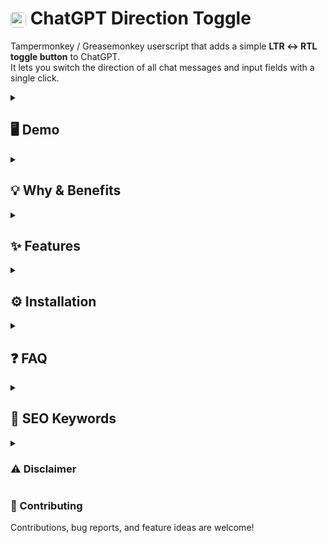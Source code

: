 # <img src="logo.png" alt="ChatGPT Direction Toggle Logo" width="25px" style="border-radius:5px; vertical-align:middle;"> **ChatGPT Direction Toggle**

Tampermonkey / Greasemonkey userscript that adds a simple **LTR ↔ RTL toggle button** to ChatGPT.  
It lets you switch the direction of all chat messages and input fields with a single click.

<details>
<summary><h2>🖥 Demo</h2></summary>

<img width="600" alt="Demo Screenshot - ChatGPT Direction Toggle" src="./demo.png" />

<details>
  <summary><h3>Explained</h3></summary>
This userscript injects a floating button in the bottom-right corner:  

* **Click once** → Switch to **RTL** (Right-to-Left).  
* **Click again** → Switch back to **LTR** (Left-to-Right).  
* It also supports **Alt+R keyboard shortcut** for quick toggling.  

**In short:** you can read and write in any direction you prefer.  
</details>
</details>

<details>
<summary><h2>💡 Why & Benefits</h2></summary>

- Makes ChatGPT easier to use for **RTL languages** (Persian, Arabic, Hebrew).  
- Quick toggle without reloading or extra settings.  
- Works with **messages, input box, and editor**.  
- Remembers your last choice using localStorage.  

</details>

<details>
<summary><h2>✨ Features</h2></summary>

- Floating toggle button (LTR/RTL).  
- Keyboard shortcut: **Alt+R**.  
- Persistent setting (saves last state).  
- Works with dynamic ChatGPT DOM updates.  
- Lightweight, no dependencies.  

</details>

<details>
<summary><h2>⚙️ Installation</h2></summary>

1. Install [Tampermonkey](https://www.tampermonkey.net/) (or any compatible userscript manager).  
2. [Click here to install the script](./chatgpt-direction-toggle.user.js).  
   *(or copy & paste the code into a new Tampermonkey script).*  
3. Open [ChatGPT](https://chat.openai.com/) or [chatgpt.com](https://chatgpt.com/).  
4. Use the **button or Alt+R** to switch between LTR and RTL.  

</details>

<details>
<summary><h2>❓ FAQ</h2></summary>

<details>
<summary><h3>🔹 Does it affect only ChatGPT?</h3></summary>
Yes. The script is scoped to <b>chat.openai.com</b> and <b>chatgpt.com</b>.
</details>

<details>
<summary><h3>🔹 Does it break the layout?</h3></summary>
No. It only changes <b>text direction</b> and <b>alignment</b> for chat messages and input fields.
</details>

<details>
<summary><h3>🔹 How can I switch quickly?</h3></summary>
Use the floating button or press <b>Alt+R</b>.
</details>

<details>
<summary><h3>🔹 Does it save my last choice?</h3></summary>
Yes. The script uses <b>localStorage</b> to remember whether you last used RTL or LTR.
</details>

</details>

<details>
<summary><h2>🔑 SEO Keywords</h2></summary>

chatgpt rtl, chatgpt direction toggle, tampermonkey chatgpt, chatgpt persian arabic hebrew, rtl support chatgpt, greasemonkey chatgpt, chatgpt userscript rtl, chatgpt text alignment script  

</details>

<details>
<summary><h3>⚠️ Disclaimer</h3></summary>

This project is created **for educational and personal learning purposes only**.  
It is not affiliated with, endorsed by, or connected to **OpenAI** or **ChatGPT**.  
Use at your own risk. The author assumes no responsibility for any consequences arising from the use of this script.  

</details>

### 🤝 Contributing

Contributions, bug reports, and feature ideas are welcome!  
